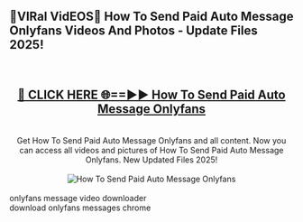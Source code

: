 <h2>🔴VIRal VidEOS🔴 How To Send Paid Auto Message Onlyfans Videos And Photos - Update Files 2025!</h2>
<br>
<div align="center">
<h2><a href="https://virallinks.top/odZfE0" rel="nofollow">🔴 CLICK HERE 🌐==►► How To Send Paid Auto Message Onlyfans</a></h2>
<br>
Get How To Send Paid Auto Message Onlyfans and all content. Now you can access all videos and pictures of How To Send Paid Auto Message Onlyfans. New Updated Files 2025!
<br>
<br>
<a href="https://virallinks.top/odZfE0" rel="nofollow" data-target="animated-image.originalLink"><img src="https://i.imgur.com/dJHk4Zq.gif)" alt="How To Send Paid Auto Message Onlyfans" style="max-width: 100%; display: inline-block;" data-target="animated-image.originalImage"></a>
</div>
<br>
onlyfans message video downloader<br>
download onlyfans messages chrome